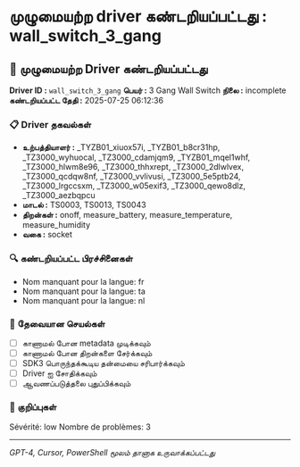 # முழுமையற்ற driver கண்டறியப்பட்டது : wall_switch_3_gang

## 🚨 முழுமையற்ற Driver கண்டறியப்பட்டது

**Driver ID :** `wall_switch_3_gang`
**பெயர் :** 3 Gang Wall Switch
**நிலை :** incomplete
**கண்டறியப்பட்ட தேதி :** 2025-07-25 06:12:36

### 📋 Driver தகவல்கள்
- **உற்பத்தியாளர் :** _TYZB01_xiuox57i, _TYZB01_b8cr31hp, _TZ3000_wyhuocal, _TZ3000_cdamjqm9, _TYZB01_mqel1whf, _TZ3000_hlwm8e96, _TZ3000_thhxrept, _TZ3000_2dlwlvex, _TZ3000_qcdqw8nf, _TZ3000_vvlivusi, _TZ3000_5e5ptb24, _TZ3000_lrgccsxm, _TZ3000_w05exif3, _TZ3000_qewo8dlz, _TZ3000_aezbqpcu
- **மாடல் :** TS0003, TS0013, TS0043
- **திறன்கள் :** onoff, measure_battery, measure_temperature, measure_humidity
- **வகை :** socket

### 🔍 கண்டறியப்பட்ட பிரச்சினைகள்
- Nom manquant pour la langue: fr
- Nom manquant pour la langue: ta
- Nom manquant pour la langue: nl

### 🎯 தேவையான செயல்கள்
- [ ] காணாமல் போன metadata முடிக்கவும்
- [ ] காணாமல் போன திறன்களை சேர்க்கவும்
- [ ] SDK3 பொருந்தக்கூடிய தன்மையை சரிபார்க்கவும்
- [ ] Driver ஐ சோதிக்கவும்
- [ ] ஆவணப்படுத்தலை புதுப்பிக்கவும்

### 📝 குறிப்புகள்
Sévérité: low
Nombre de problèmes: 3

---
*GPT-4, Cursor, PowerShell மூலம் தானாக உருவாக்கப்பட்டது*

